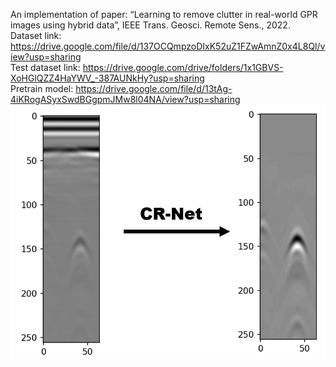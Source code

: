 An implementation of paper:  “Learning to remove clutter in real-world GPR images using hybrid data”, IEEE Trans. Geosci. Remote Sens., 2022.
<br>Dataset link: https://drive.google.com/file/d/137OCQmpzoDIxK52uZ1FZwAmnZ0x4L8Ql/view?usp=sharing
<br>Test dataset link: https://drive.google.com/drive/folders/1x1GBVS-XoHGlQZZ4HaYWV_-387AUNkHy?usp=sharing
<br>Pretrain model: https://drive.google.com/file/d/13tAg-4iKRogASyxSwdBGgpmJMw8l04NA/view?usp=sharing
<br>
![demo](./demo.png)
